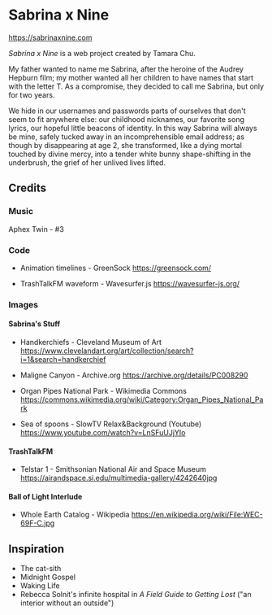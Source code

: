# Sabrina x Nine

https://sabrinaxnine.com

_Sabrina x Nine_ is a web project created by Tamara Chu.

My father wanted to name me Sabrina, after the heroine of the Audrey Hepburn film; my mother wanted all her children to have names that start with the letter T. As a compromise, they decided to call me Sabrina, but only for two years.

We hide in our usernames and passwords parts of ourselves that don't seem to fit anywhere else: our childhood nicknames, our favorite song lyrics, our hopeful little beacons of identity. In this way Sabrina will always be mine, safely tucked away in an incomprehensible email address; as though by disappearing at age 2, she transformed, like a dying mortal touched by divine mercy, into a tender white bunny shape-shifting in the underbrush, the grief of her unlived lives lifted.

## Credits

### Music

Aphex Twin - #3

### Code

- Animation timelines - GreenSock 
https://greensock.com/

- TrashTalkFM waveform - Wavesurfer.js
https://wavesurfer-js.org/

### Images

#### Sabrina's Stuff

- Handkerchiefs - Cleveland Museum of Art
https://www.clevelandart.org/art/collection/search?i=1&search=handkerchief

- Maligne Canyon - Archive.org
https://archive.org/details/PC008290

- Organ Pipes National Park - Wikimedia Commons
https://commons.wikimedia.org/wiki/Category:Organ_Pipes_National_Park

- Sea of spoons - SlowTV Relax&Background (Youtube)
https://www.youtube.com/watch?v=LnSFuUJjYIo

#### TrashTalkFM

- Telstar 1 - Smithsonian National Air and Space Museum
https://airandspace.si.edu/multimedia-gallery/4242640jpg

#### Ball of Light Interlude

- Whole Earth Catalog - Wikipedia
https://en.wikipedia.org/wiki/File:WEC-69F-C.jpg

## Inspiration

- The cat-sith
- Midnight Gospel
- Waking Life
- Rebecca Solnit's infinite hospital in _A Field Guide to Getting Lost_ ("an interior without an outside")
